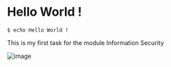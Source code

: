 # Hello World !

    $ echo Hello World !

This is my first task for the module Information Security

![image](https://user-images.githubusercontent.com/71258958/213128021-c1f3d8f4-2471-4ae3-9441-f83a9fcbbde7.png)

